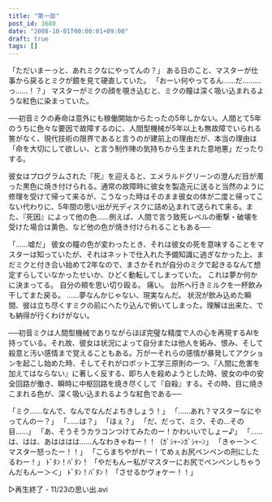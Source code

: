 ```yaml
---
title: "第一部"
post_id: 3680
date: "2008-10-01T00:00:01+09:00"
draft: true
tags: []
---
```



「ただいまーっと、あれミクなにやってんの？」
ある日のこと、マスターが仕事から戻るとミクが鏡を見て硬直していた。
「おーい何やってるん……だ………っ……！？」
マスターがミクの顔を覗き込むと、ミクの瞳は深く吸い込まれるような紅色に染まっていた。

──初音ミクの寿命は意外にも稼働開始からたったの5年しかない。人間とて5年のうちに色々な要因で故障するのに、人間型機械が5年以上も無故障でいられる筈がなく、現代技術の限界であると言うのが建前上の理由だが、本当の理由は
「命を大切にして欲しい、と言う制作陣の気持ちから生まれた意地悪」だったりする。

彼女はプログラムされた『死』を迎えると、エメラルドグリーンの澄んだ目が濁った黒色に焼き付けられる。通常の故障時に彼女を製造元に送ると当然のように修理を受けて帰って来るが、こうなった時はそのまま彼女の体が二度と帰ってこない代わりに、5年間の思い出が光ディスクに詰め込まれて送られて来る。また、『死因』によって他の色……例えば、人間で言う致死レベルの衝撃・破壊を受けた場合は黄色、など他の色が焼き付けられることもある──

「……嘘だ」
彼女の瞳の色が変わったとき、それは彼女の死を意味することをマスターは知っていたが、それはネットで仕入れた予備知識に過ぎなかった上、まだミクと付き合い始めて2年なので、まさかそれが自分のミクで起きるなんて想定すらしていなかったせいか、ひどく動転してしまっていた。
これは夢か何かに決まってる。
自分の頬を思い切り殴る。
痛い。
台所へ行きミルクを一杯飲み干してまた戻る。
……夢なんかじゃない、現実なんだ。
状況が飲み込めた瞬間、彼は立ち尽くすミクの前にへたり込んで俯いてしまった。理解は出来た、でも納得が行くわけがない。

──初音ミクは人間型機械でありながらほぼ完璧な精度で人の心を再現するAIを持っている。それ故、彼女は状況によって自分または他人を妬み、恨み、そして殺意と汚い感情まで覚えることもある。万が一それらの感情が暴発してアクションを起こし始めた時、そしてそれがロボット工学三原則の一つ、『人間に危害を加えてはならない』に著しく反する、即ち人を殺めようとした時、彼女の中の安全回路が働き、瞬時に中枢回路を焼き尽くして『自殺』する。その時、目に焼きこまれる色が、深く吸い込まれるような紅色である──

「ミク……なんで、なんでなんだよちきしょう！」
「……あれ？マスターなにやってんのー？」
「……は？」
「ほぇ？」
「だ、だって、ミク、その…その目……」
「あ、そうそうカラコンつけてみたのー！かわいいでしょー♪」
「……は、はは、あはははは……んなわきゃねー！！（ｶﾞｼｬｰﾝｶﾞｼｬｰﾝ」
「きゃー＞＜マスター怒ったー！！」
「こらまちやがれー！てめぇお尻ペンペンの刑にしたるわー！」
ﾄﾞﾀﾝ！ﾊﾞﾀﾝ！
「やだもんー私がマスターにお尻でペンペンしちゃうんだもんー＞＜」
ﾄﾞﾀﾝ！ﾊﾞﾀﾝ！
「させるかヴォケー！！」


▷再生終了 - 11/23の思い出.avi

